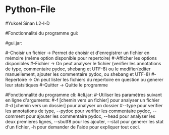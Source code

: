 # Python-File

#Yuksel Sinan L2-I-D


#Fonctionnalité du programme gui:
	
 #gui.jar:
	  
   #-Choisir un fichier -> Permet de choisir et d'enregistrer un fichier en mémoire (même option disponible pour repertoire)
   #-Afficher les options disponibles
   #-Fichier -> On peut analyser le fichier (verifier les annotations de type, commentaire pydoc, shebang et UTF-8) ou le modifier(editer manuellement, ajouter les commentaire pydoc, ou shebang et UTF-8)
   #-Repertoire -> On peut lister les fichiers du repertoire en question ou generer leur statsitiques
   #-Quitter -> Quitte le programme
   
   #Fonctionnalité du programme cli:
   #cli.jar:
   #-Utiliser les paramètres suivant en ligne d'arguments:
   #-f [chemin vers un fichier] pour analyser un fichier
   #-d [chemin vers un dossier] pour analyser un dossier
   #--type pour verifier les annotations de type, --pydoc pour verifier les commentaire pydoc, --comment pour ajouter les commentaire pydoc, --head pour analyser les deux premieres lignes, --sbutf8 pour les ajouter, --stat pour generer les stat d'un fichier, -h pour demander de l'aide pour expliquer tout ceci.
